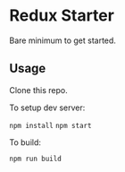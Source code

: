 # Redux Starter

Bare minimum to get started.

## Usage

Clone this repo.

To setup dev server:

`npm install`
`npm start`

To build:

`npm run build`

